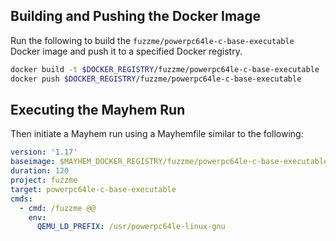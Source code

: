 ## Building and Pushing the Docker Image

Run the following to build the `fuzzme/powerpc64le-c-base-executable` Docker image and push it to a specified Docker registry.

```sh
docker build -t $DOCKER_REGISTRY/fuzzme/powerpc64le-c-base-executable .
docker push $DOCKER_REGISTRY/fuzzme/powerpc64le-c-base-executable
```

## Executing the Mayhem Run

Then initiate a Mayhem run using a Mayhemfile similar to the following:

```yaml
version: '1.17'
baseimage: $MAYHEM_DOCKER_REGISTRY/fuzzme/powerpc64le-c-base-executable:latest
duration: 120
project: fuzzme
target: powerpc64le-c-base-executable
cmds:
  - cmd: /fuzzme @@
    env:
      QEMU_LD_PREFIX: /usr/powerpc64le-linux-gnu
```
